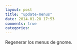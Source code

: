 ```yaml
---
layout: post
title: "update-menus"
date: 2014-01-28 17:53
comments: true
categories: 
---
```

Regenerar los menus de gnome.

